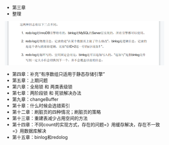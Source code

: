 - 第三章
- 整理

![image-20220808235640799](%E7%94%A8%E5%88%B0%E7%9A%84%E5%9B%BE%E7%89%87/image-20220808235640799.png)

- 第四章：补充“有序数组只适用于静态存储引擎”
- 第五章：上期问题
- 第六章：全局锁 和 两类表级锁
- 第七章：两阶段锁 和 死锁解决办法
- 第九章：changeBuffer
- 第十章：什么时候会选错索引
- 第十二章：刷脏页的四种情况；刷脏页的策略
- 第十三章：重建表减少占用空间的方法
- 第十四章：不同count的实现方式，存在的问题=》用缓存解决，存在不一致=》用数据库解决
- 第十五章：binlog和redolog 



